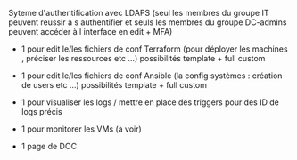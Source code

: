 Syteme d'authentification avec LDAPS (seul les membres du groupe IT peuvent reussir a s authentifier et seuls les membres du groupe DC-admins peuvent accéder à l interface en edit + MFA)

* 1 pour edit le/les fichiers de conf Terraform (pour déployer les machines , préciser les ressources etc …) possibilités template + full custom
    
- 1 pour edit le/les fichiers de conf Ansible (la config systèmes : création de users etc …) possibilités template + full custom

- 1 pour visualiser les logs / mettre en place des triggers pour des ID de logs précis
    
- 1 pour monitorer les VMs (à voir)
    
- 1 page de DOC